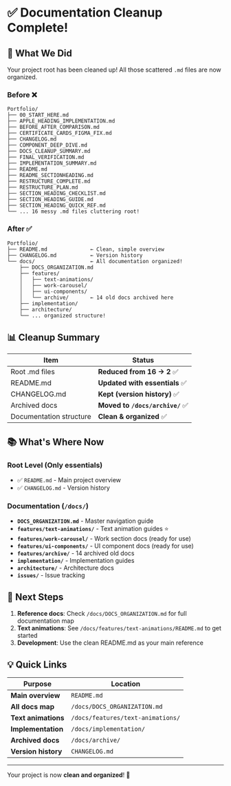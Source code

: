 # ✅ Documentation Cleanup Complete!

## 🎉 What We Did

Your project root has been cleaned up! All those scattered `.md` files are now organized.

### Before ❌

```
Portfolio/
├── 00_START_HERE.md
├── APPLE_HEADING_IMPLEMENTATION.md
├── BEFORE_AFTER_COMPARISON.md
├── CERTIFICATE_CARDS_FIGMA_FIX.md
├── CHANGELOG.md
├── COMPONENT_DEEP_DIVE.md
├── DOCS_CLEANUP_SUMMARY.md
├── FINAL_VERIFICATION.md
├── IMPLEMENTATION_SUMMARY.md
├── README.md
├── README_SECTIONHEADING.md
├── RESTRUCTURE_COMPLETE.md
├── RESTRUCTURE_PLAN.md
├── SECTION_HEADING_CHECKLIST.md
├── SECTION_HEADING_GUIDE.md
├── SECTION_HEADING_QUICK_REF.md
└── ... 16 messy .md files cluttering root!
```

### After ✅

```
Portfolio/
├── README.md              ← Clean, simple overview
├── CHANGELOG.md           ← Version history
└── docs/                  ← All documentation organized!
    ├── DOCS_ORGANIZATION.md
    ├── features/
    │   ├── text-animations/
    │   ├── work-carousel/
    │   ├── ui-components/
    │   └── archive/       ← 14 old docs archived here
    ├── implementation/
    ├── architecture/
    └── ... organized structure!
```

## 📊 Cleanup Summary

| Item                    | Status                           |
| ----------------------- | -------------------------------- |
| Root .md files          | **Reduced from 16 → 2** ✅       |
| README.md               | **Updated with essentials** ✅   |
| CHANGELOG.md            | **Kept (version history)** ✅    |
| Archived docs           | **Moved to `/docs/archive/`** ✅ |
| Documentation structure | **Clean & organized** ✅         |

## 📚 What's Where Now

### Root Level (Only essentials)

- ✅ `README.md` - Main project overview
- ✅ `CHANGELOG.md` - Version history

### Documentation (`/docs/`)

- **`DOCS_ORGANIZATION.md`** - Master navigation guide
- **`features/text-animations/`** - Text animation guides ⭐
- **`features/work-carousel/`** - Work section docs (ready for use)
- **`features/ui-components/`** - UI component docs (ready for use)
- **`features/archive/`** - 14 archived old docs
- **`implementation/`** - Implementation guides
- **`architecture/`** - Architecture docs
- **`issues/`** - Issue tracking

## 🎯 Next Steps

1. **Reference docs**: Check `/docs/DOCS_ORGANIZATION.md` for full documentation map
2. **Text animations**: See `/docs/features/text-animations/README.md` to get started
3. **Development**: Use the clean README.md as your main reference

## 💡 Quick Links

| Purpose             | Location                          |
| ------------------- | --------------------------------- |
| **Main overview**   | `README.md`                       |
| **All docs map**    | `/docs/DOCS_ORGANIZATION.md`      |
| **Text animations** | `/docs/features/text-animations/` |
| **Implementation**  | `/docs/implementation/`           |
| **Archived docs**   | `/docs/archive/`                  |
| **Version history** | `CHANGELOG.md`                    |

---

Your project is now **clean and organized**! 🚀
